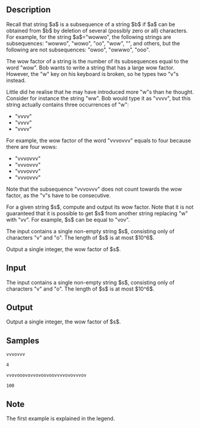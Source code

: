 ## Description

<div><p>Recall that string $a$ is a subsequence of a string $b$ if $a$ can be obtained from $b$ by deletion of several (possibly zero or all) characters. For example, for the string $a$="<span class="tex-font-style-tt">wowwo</span>", the following strings are subsequences: "<span class="tex-font-style-tt">wowwo</span>", "<span class="tex-font-style-tt">wowo</span>", "<span class="tex-font-style-tt">oo</span>", "<span class="tex-font-style-tt">wow</span>", "", and others, but the following are not subsequences: "<span class="tex-font-style-tt">owoo</span>", "<span class="tex-font-style-tt">owwwo</span>", "<span class="tex-font-style-tt">ooo</span>".</p><p>The <span class="tex-font-style-it">wow factor</span> of a string is the number of its subsequences equal to the word "<span class="tex-font-style-tt">wow</span>". Bob wants to write a string that has a large <span class="tex-font-style-it">wow factor</span>. However, the "<span class="tex-font-style-tt">w</span>" key on his keyboard is broken, so he types two "<span class="tex-font-style-tt">v</span>"s instead. </p><p>Little did he realise that he may have introduced more "<span class="tex-font-style-tt">w</span>"s than he thought. Consider for instance the string "<span class="tex-font-style-tt">ww</span>". Bob would type it as "<span class="tex-font-style-tt">vvvv</span>", but this string actually contains three occurrences of "<span class="tex-font-style-tt">w</span>": </p><ul> <li> "<span class="tex-font-style-tt"><span class="tex-font-style-underline"><span class="tex-font-style-bf">vv</span></span>vv</span>" </li><li> "<span class="tex-font-style-tt">v<span class="tex-font-style-underline"><span class="tex-font-style-bf">vv</span></span>v</span>" </li><li> "<span class="tex-font-style-tt">vv<span class="tex-font-style-underline"><span class="tex-font-style-bf">vv</span></span></span>" </li></ul><p>For example, the <span class="tex-font-style-it">wow factor</span> of the word "<span class="tex-font-style-tt">vvvovvv</span>" equals to four because there are four <span class="tex-font-style-it">wow</span>s:</p><ul> <li> "<span class="tex-font-style-tt"><span class="tex-font-style-underline"><span class="tex-font-style-bf">vv</span></span>v<span class="tex-font-style-underline"><span class="tex-font-style-bf">o</span><span class="tex-font-style-bf">vv</span></span>v</span>" </li><li> "<span class="tex-font-style-tt"><span class="tex-font-style-underline"><span class="tex-font-style-bf">vv</span></span>v<span class="tex-font-style-underline"><span class="tex-font-style-bf">o</span></span>v<span class="tex-font-style-underline"><span class="tex-font-style-bf">vv</span></span></span>" </li><li> "<span class="tex-font-style-tt">v<span class="tex-font-style-underline"><span class="tex-font-style-bf">vv</span><span class="tex-font-style-bf">o</span><span class="tex-font-style-bf">vv</span></span>v</span>" </li><li> "<span class="tex-font-style-tt">v<span class="tex-font-style-underline"><span class="tex-font-style-bf">vv</span><span class="tex-font-style-bf">o</span></span>v<span class="tex-font-style-underline"><span class="tex-font-style-bf">vv</span></span></span>" </li></ul><p>Note that the subsequence "<span class="tex-font-style-tt"><span class="tex-font-style-underline"><span class="tex-font-style-bf">v</span></span>v<span class="tex-font-style-underline"><span class="tex-font-style-bf">v</span><span class="tex-font-style-bf">o</span><span class="tex-font-style-bf">vv</span></span>v</span>" does not count towards the <span class="tex-font-style-it">wow factor</span>, as the "<span class="tex-font-style-tt">v</span>"s have to be consecutive.</p><p>For a given string $s$, compute and output its <span class="tex-font-style-it">wow factor</span>. Note that it is <span class="tex-font-style-bf">not</span> guaranteed that it is possible to get $s$ from another string replacing "<span class="tex-font-style-tt">w</span>" with "<span class="tex-font-style-tt">vv</span>". For example, $s$ can be equal to "<span class="tex-font-style-tt">vov</span>".</p></div><div class="input-specification"><p>The input contains a single non-empty string $s$, consisting only of characters "<span class="tex-font-style-tt">v</span>" and "<span class="tex-font-style-tt">o</span>". The length of $s$ is at most $10^6$.</p></div><div class="output-specification"><p>Output a single integer, the <span class="tex-font-style-it">wow factor</span> of $s$.</p></div>

## Input

<p>The input contains a single non-empty string $s$, consisting only of characters "<span class="tex-font-style-tt">v</span>" and "<span class="tex-font-style-tt">o</span>". The length of $s$ is at most $10^6$.</p>

## Output

<p>Output a single integer, the <span class="tex-font-style-it">wow factor</span> of $s$.</p>

## Samples

```input1
vvvovvv
```

```output1
4
```






```input2
vvovooovovvovoovoovvvvovovvvov
```

```output2
100
```




## Note

<p>The first example is explained in the legend.</p>
